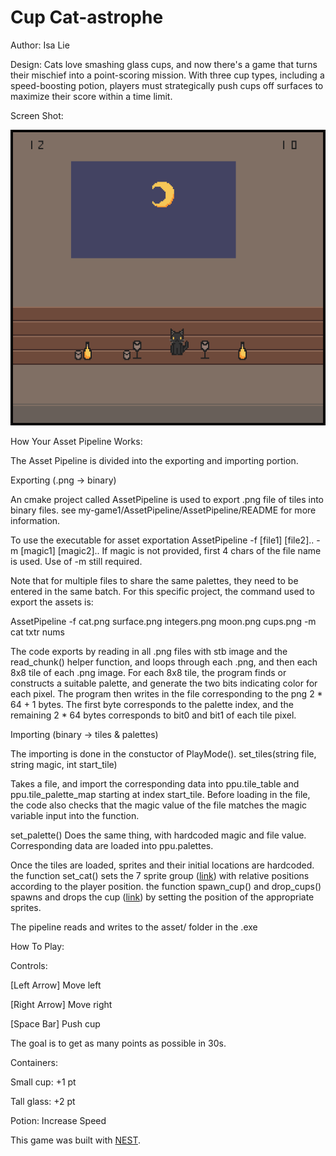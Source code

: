 # Cup Cat-astrophe

Author: Isa Lie

Design: Cats love smashing glass cups, and now there's a game that turns their mischief into a point-scoring mission. With three cup types, 
including a speed-boosting potion, players must strategically push cups off surfaces to maximize their score within a time limit.

Screen Shot:

![Screen Shot](screenshot.png)

How Your Asset Pipeline Works:

The Asset Pipeline is divided into the exporting and importing portion. 

Exporting (.png -> binary)

An cmake project called AssetPipeline is used to export .png file of tiles into binary files.
see my-game1/AssetPipeline/AssetPipeline/README for more information.

To use the executable for asset exportation
AssetPipeline -f [file1] [file2].. -m [magic1] [magic2].. 
If magic is not provided, first 4 chars of the file name is used. Use of -m still required.

Note that for multiple files to share the same palettes, they need to be entered in the same batch. 
For this specific project, the command used to export the assets is:  

AssetPipeline -f cat.png surface.png integers.png moon.png cups.png -m cat txtr nums

The code exports by reading in all .png files with stb image and the read_chunk() helper function, and loops through each .png, and then each 
8x8 tile of each .png image.
For each 8x8 tile, the program finds or constructs a suitable palette, and generate the two bits indicating color for each pixel. The program 
then writes in the file corresponding to the png 2 * 64 + 1 bytes. The first byte corresponds to the palette index, and the remaining 2 * 64 
bytes corresponds to bit0 and bit1 of each tile pixel.

Importing (binary -> tiles & palettes)

The importing is done in the constuctor of PlayMode(). 
set_tiles(string file, string magic, int start_tile) 

Takes a file, and import the corresponding data into ppu.tile_table and ppu.tile_palette_map starting at index start_tile.
Before loading in the file, the code also checks that the magic value of the file matches the magic variable input into the function.
	
set_palette() Does the same thing, with hardcoded magic and file value. Corresponding data are loaded into ppu.palettes.

Once the tiles are loaded, sprites and their initial locations are hardcoded. 
the function set_cat() sets the 7 sprite group ([link](asset/cat.png)) with relative positions according to the player position.
the function spawn_cup() and drop_cups() spawns and drops the cup ([link](asset/cups.png)) by setting the position of the appropriate sprites.

The pipeline reads and writes to the asset/ folder in the .exe

How To Play:

Controls: 

[Left Arrow] Move left

[Right Arrow] Move right

[Space Bar] Push cup

The goal is to get as many points as possible in 30s.

Containers:

Small cup: +1 pt

Tall glass: +2 pt

Potion: Increase Speed


This game was built with [NEST](NEST.md).

